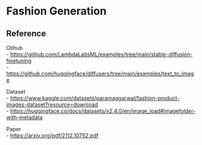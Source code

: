 # Fashion Generation

## Reference
Gtihub \
    - https://github.com/LambdaLabsML/examples/tree/main/stable-diffusion-finetuning \
    - https://github.com/huggingface/diffusers/tree/main/examples/text_to_image

Dataset \
    - https://www.kaggle.com/datasets/paramaggarwal/fashion-product-images-dataset?resource=download \
    - https://huggingface.co/docs/datasets/v2.4.0/en/image_load#imagefolder-with-metadata

Paper \
    - https://arxiv.org/pdf/2112.10752.pdf

